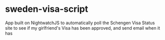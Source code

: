 # sweden-visa-script

App built on NightwatchJS to automatically poll the Schengen Visa Status site to see if my girlfriend's Visa has been approved, and send email when it has
